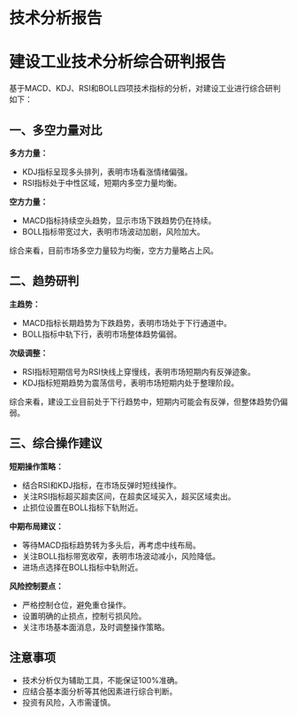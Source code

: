 # 技术分析报告

# 建设工业技术分析综合研判报告

基于MACD、KDJ、RSI和BOLL四项技术指标的分析，对建设工业进行综合研判如下：

## 一、多空力量对比

**多方力量：**
- KDJ指标呈现多头排列，表明市场看涨情绪偏强。
- RSI指标处于中性区域，短期内多空力量均衡。

**空方力量：**
- MACD指标持续空头趋势，显示市场下跌趋势仍在持续。
- BOLL指标带宽过大，表明市场波动加剧，风险加大。

综合来看，目前市场多空力量较为均衡，空方力量略占上风。

## 二、趋势研判

**主趋势：**
- MACD指标长期趋势为下跌趋势，表明市场处于下行通道中。
- BOLL指标中轨下行，表明市场整体趋势偏弱。

**次级调整：**
- RSI指标短期信号为RSI快线上穿慢线，表明市场短期内有反弹迹象。
- KDJ指标短期趋势为震荡信号，表明市场短期内处于整理阶段。

综合来看，建设工业目前处于下行趋势中，短期内可能会有反弹，但整体趋势仍偏弱。

## 三、综合操作建议

**短期操作策略：**
- 结合RSI和KDJ指标，在市场反弹时短线操作。
- 关注RSI指标超买超卖区间，在超卖区域买入，超买区域卖出。
- 止损位设置在BOLL指标下轨附近。

**中期布局建议：**
- 等待MACD指标趋势转为多头后，再考虑中线布局。
- 关注BOLL指标带宽收窄，表明市场波动减小，风险降低。
- 进场点选择在BOLL指标中轨附近。

**风险控制要点：**
- 严格控制仓位，避免重仓操作。
- 设置明确的止损点，控制亏损风险。
- 关注市场基本面消息，及时调整操作策略。

## 注意事项

- 技术分析仅为辅助工具，不能保证100%准确。
- 应结合基本面分析等其他因素进行综合判断。
- 投资有风险，入市需谨慎。